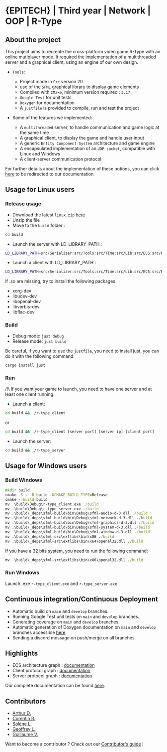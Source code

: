 # {EPITECH} | Third year | Network | OOP | R-Type

## About the project

This project aims to recreate the cross-platform video game R-Type with an online mutiplayer mode.
It required the implementation of a multithreaded server and a graphical client, using an engine of our own design.

- `Tools:`
  - Project made in `C++` version 20
  - use of the `SFML` graphical library to display game elements
  - Compiled with `CMake`, minimum version required : `3.17`
  - `Google Test` for unit tests
  - `Doxygen` for documentation
  - A `justfile` is provided to compile, run and test the project

- Some of the features we implemented:
  - A `multithreaded` server, to handle communication and game logic at the same time
  - A graphical client, to display the game and handle user input
  - A generic `Entity Component System` architecture and game engine
  - A encapsulated implementation of an `UDP socket`, compatible with Linux and Windows
  - A client-server communication protocol

For further details about the implementation of these notions, you can click [here](https://arthurtakase.github.io/R-Type/) to be redirected to our documentation.

## Usage for Linux users

### Release usage

- Download the latest `linux.zip` [here](https://github.com/ArthurTakase/R-Type/releases)
- Unzip the file
- Move to the `build` folder :

```bash
cd build
```

- Launch the server with LD_LIBRARY_PATH :

```bash
LD_LIBRARY_PATH=src/Serializer:src/Tools:src/Time:src/Lib:src/ECS:src/Error:src/Json:_deps/sfml-build/lib ./r-type_server
```

- Launch a client with LD_LIBRARY_PATH :

```bash
LD_LIBRARY_PATH=src/Serializer:src/Tools:src/Time:src/Lib:src/ECS:src/Error:src/Json:_deps/sfml-build/lib ./r-type_client
```

If .so are missing, try to install the following packages

- xorg-dev
- libudev-dev
- libopenal-dev
- libvorbis-dev
- libflac-dev

### Build

- Debug mode: `just debug`
- Release mode: `just build`

Be careful, if you want to use the `justfile`, you need to install [just](https://just.systems/man/en/), you can do it with the following command:

```bash
cargo install just
```

### Run

/!\ If you want your game to launch, you need to have one server and at least one client running.

- Launch a client:

```bash
cd build && ./r-type_client
```

or

```bash
cd build && ./r-type_client [server port] [server ip] [client port]
```

- Launch the server:

```bash
cd build && ./r-type_server
```

## Usage for Windows users

### Build Windows

```bat
mkdir build
cmake -S . -B build -DCMAKE_BUILD_TYPE=Release
cmake --build build
mv .\build\Debug\r-type_client.exe ./build
mv .\build\Debug\r-type_server.exe ./build
mv .\build\_deps\sfml-build\bin\Debug\sfml-audio-d-3.dll ./build
mv .\build\_deps\sfml-build\bin\Debug\sfml-network-d-3.dll ./build
mv .\build\_deps\sfml-build\bin\Debug\sfml-graphics-d-3.dll ./build
mv .\build\_deps\sfml-build\bin\Debug\sfml-system-d-3.dll ./build
mv .\build\_deps\sfml-build\bin\Debug\sfml-window-d-3.dll ./build
mv .\build\_deps\sfml-src\extlibs\bin\x86 ./build
mv .\build\_deps\sfml-src\extlibs\bin\x64\openal32.dll ./build
```

If you have a 32 bits system, you need to run the following command:

```bat
mv .\build\_deps\sfml-src\extlibs\bin\x86\openal32.dll ./build
```

### Run Windows

Launch .exe `r-type_client.exe` and `r-type_server.exe`

## Continuous integration/Continuous Deployment

- Automatic build on `main` and `develop` branches.
- Running Google Test unit tests on `main` and `develop` branches.
- Generating coverage on `main` and `develop` branches.
- Automatic generation of Doxygen documentation on `main` and `develop` branches accessible [here](https://arthurtakase.github.io/R-Type/).
- Sending a discord message on push/merge on all branches.

## Highlights

- ECS architecture graph : [documentation](docs/ECS.md)
- Client protocol graph : [documentation](docs/ClientProtocol.md)
- Server protocol graph : [documentation](docs/ServerProtocol.md)

Our complete documentation can be found [here](https://arthurtakase.github.io/R-Type/).

## Contributors

- [Arthur D.](https://github.com/ArthurTakase)
- [Corentin R.](https://github.com/roy-corentin)
- [Solène L.](https://github.com/slefeu)
- [Geoffrey L.](https://github.com/GeoffreyLabruyere)
- [Guillaume V.](https://github.com/GuillaumeVernizeau)

Want to become a contributor ? Check out our [Contributor's guide](docs/Contributor.md) !
